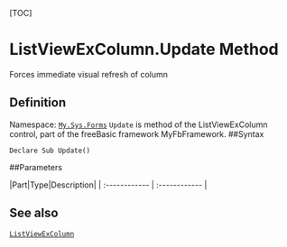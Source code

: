 [TOC]
# ListViewExColumn.Update Method
Forces immediate visual refresh of column
## Definition
Namespace: [`My.Sys.Forms`](My.Sys.Forms.md)
`Update` is method of the ListViewExColumn control, part of the freeBasic framework MyFbFramework.
##Syntax
```freeBasic
Declare Sub Update()
```

##Parameters

|Part|Type|Description|
| :------------ | :------------ |
## See also
[`ListViewExColumn`](ListViewExColumn.md)
